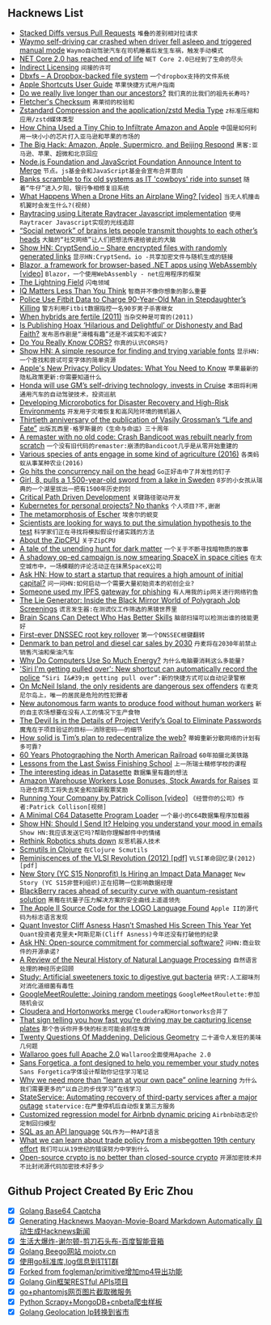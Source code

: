 ## Hacknews List


- [Stacked Diffs versus Pull Requests](https://jg.gg/2018/09/29/stacked-diffs-versus-pull-requests/)  `堆叠的差别相对拉请求`
- [Waymo self-driving car crashed when driver fell asleep and triggered manual mode](https://qz.com/1410928/waymos-self-driving-car-crashed-because-its-human-driver-fell-asleep/)  `Waymo自动驾驶汽车在司机睡着后发生车祸，触发手动模式`
- [NET Core 2.0 has reached end of life](https://github.com/dotnet/announcements/issues/86)  `NET Core 2.0已经到了生命的尽头`
- [Indirect Licensing](https://writing.kemitchell.com/2018/10/01/Indirect-Licensing.html)  `间接的许可`
- [Dbxfs – A Dropbox-backed file system](https://github.com/rianhunter/dbxfs)  `一个dropbox支持的文件系统`
- [Apple Shortcuts User Guide](https://support.apple.com/guide/shortcuts/welcome/ios)  `苹果快捷方式用户指南`
- [Do we really live longer than our ancestors?](http://www.bbc.com/future/story/20181002-how-long-did-ancient-people-live-life-span-versus-longevity)  `我们真的比我们的祖先长寿吗?`
- [Fletcher&#39;s Checksum](https://en.wikipedia.org/wiki/Fletcher%27s_checksum)  `弗莱彻的校验和`
- [Zstandard Compression and the application/zstd Media Type](https://tools.ietf.org/html/rfc8478)  `z标准压缩和应用/zstd媒体类型`
- [How China Used a Tiny Chip to Infiltrate Amazon and Apple](https://www.bloomberg.com/news/features/2018-10-04/the-big-hack-how-china-used-a-tiny-chip-to-infiltrate-america-s-top-companies)  `中国是如何利用一块小小的芯片打入亚马逊和苹果的市场的`
- [The Big Hack: Amazon, Apple, Supermicro, and Beijing Respond](https://www.bloomberg.com/news/articles/2018-10-04/the-big-hack-amazon-apple-supermicro-and-beijing-respond)  `黑客:亚马逊、苹果、超微和北京回应`
- [Node.js Foundation and JavaScript Foundation Announce Intent to Merge](https://www.linuxfoundation.org/news/2018/10/node-js-foundation-and-js-foundation-announce-intent-to-create-joint-organization-to-support-the-broad-node-js-and-javascript-communities/)  `节点。js基金会和JavaScript基金会宣布合并意向`
- [Banks scramble to fix old systems as IT &#39;cowboys&#39; ride into sunset](https://www.reuters.com/article/us-usa-banks-cobol/banks-scramble-to-fix-old-systems-as-it-cowboys-ride-into-sunset-idUSKBN17C0D8)  `随着“牛仔”进入夕阳，银行争相修复旧系统`
- [What Happens When a Drone Hits an Airplane Wing? [video]](https://www.youtube.com/watch?v=QH0V7kp-xg0)  `当无人机撞击机翼时会发生什么?(视频)`
- [Raytracing using Literate Raytracer Javascript implementation](https://tmcw.github.io/literate-raytracer/)  `使用Raytracer Javascript实现的光线追踪`
- [“Social network” of brains lets people transmit thoughts to each other’s heads](https://www.technologyreview.com/s/612212/the-first-social-network-of-brains-lets-three-people-transmit-thoughts-to-each-others-heads/)  `大脑的“社交网络”让人们把想法传递给彼此的大脑`
- [Show HN: CryptSend.io – Share encrypted files with randomly generated links](http://cryptsend.io)  `显示HN:CryptSend。io -共享加密文件与随机生成的链接`
- [Blazor, a framework for browser-based .NET apps using WebAssembly [video]](https://www.youtube.com/watch?v=JU-6pAxqAa4)  `Blazor，一个使用WebAssembly - net应用程序的框架`
- [The Lightning Field](https://www.diaart.org/visit/visit/walter-de-maria-the-lightning-field/)  `闪电领域`
- [IQ Matters Less Than You Think](http://nautil.us/issue/65/in-plain-sight/your-iq-matters-less-than-you-think)  `智商并不像你想象的那么重要`
- [Police Use Fitbit Data to Charge 90-Year-Old Man in Stepdaughter’s Killing](https://www.nytimes.com/2018/10/03/us/fitbit-murder-arrest.html)  `警方利用Fitbit数据指控一名90岁男子杀害继女`
- [When hybrids are fertile (2011)](http://revistapesquisa.fapesp.br/en/2012/10/23/when-hybrids-are-fertile-3/)  `当杂交种是可育的(2011)`
- [Is Publishing Hoax ‘Hilarious and Delightful’ or Dishonesty and Bad Faith?](https://www.chronicle.com/article/Sokal-Squared-Is-Huge/244714)  `发布恶作剧是“滑稽有趣”还是不诚实和不诚实?`
- [Do You Really Know CORS?](http://performantcode.com/web/do-you-really-know-cors)  `你真的认识CORS吗?`
- [Show HN: A simple resource for finding and trying variable fonts](https://v-fonts.com)  `显示HN:一个查找和尝试可变字体的简单资源`
- [Apple&#39;s New Privacy Policy Updates: What You Need to Know](http://headway.io/blog/apple-app-store-new-privacy-policy-what-you-need-to-know/)  `苹果最新的隐私政策更新:你需要知道什么`
- [Honda will use GM’s self-driving technology, invests in Cruise](https://arstechnica.com/cars/2018/10/honda-will-use-gms-self-driving-technology-invest-2-75-billion/)  `本田将利用通用汽车的自动驾驶技术，投资巡航`
- [Developing Microrobotics for Disaster Recovery and High-Risk Environments](https://www.darpa.mil/news-events/2018-07-17)  `开发用于灾难恢复和高风险环境的微机器人`
- [Thirtieth anniversary of the publication of Vasily Grossman’s “Life and Fate”](https://www.newcriterion.com/issues/2018/10/totalitarian-physics-moral-threshing)  `出版瓦西里·格罗斯曼的《生命与命运》三十周年`
- [A remaster with no old code: Crash Bandicoot was rebuilt nearly from scratch](https://arstechnica.com/gaming/2017/06/a-remaster-with-no-old-code-crash-bandicoot-was-rebuilt-nearly-from-scratch/)  `一个没有旧代码的remaster:崩溃的Bandicoot几乎是从零开始重建的`
- [Various species of ants engage in some kind of agriculture (2016)](https://www.npr.org/sections/thesalt/2016/11/25/503069741/who-invented-agriculture-first-it-sure-wasnt-humans)  `各类蚂蚁从事某种农业(2016)`
- [Go hits the concurrency nail on the head](https://eli.thegreenplace.net/2018/go-hits-the-concurrency-nail-right-on-the-head/)  `Go正好击中了并发性的钉子`
- [Girl, 8, pulls a 1,500-year-old sword from a lake in Sweden](https://www.bbc.com/news/world-europe-45753455)  `8岁的小女孩从瑞典的一个湖里拔出一把有1500年历史的剑`
- [Critical Path Driven Development](https://medium.com/@rakyll/cpdd-critical-path-driven-development-6c2592fb8ea4)  `关键路径驱动开发`
- [Kubernetes for personal projects? No thanks](https://carlosrdrz.es/kubernetes-for-small-projects/)  `个人项目?不,谢谢`
- [The metamorphosis of Escher](https://escher.ntr.nl/en/)  `埃舍尔的蜕变`
- [Scientists are looking for ways to put the simulation hypothesis to the test](https://www.nbcnews.com/mach/science/what-simulation-hypothesis-why-some-think-life-simulated-reality-ncna913926)  `科学家们正在寻找将模拟假设付诸实践的方法`
- [About the ZipCPU](http://zipcpu.com/about/zipcpu.html)  `关于ZipCPU`
- [A tale of the unending hunt for dark matter](https://www.wired.co.uk/article/dark-matter-worth-searching-for-null-results)  `一个关于不断寻找暗物质的故事`
- [A shadowy op-ed campaign is now smearing SpaceX in space cities](https://arstechnica.com/science/2018/10/a-shadowy-op-ed-campaign-is-now-smearing-spacex-in-space-cities/)  `在太空城市中，一场模糊的评论活动正在抹黑SpaceX公司`
- [Ask HN: How to start a startup that requires a high amount of initial capital?](item?id=18137132)  `问一问HN:如何启动一个需要大量初始资本的初创企业?`
- [Someone used my IPFS gateway for phishing](https://incoherency.co.uk/blog/stories/hardbin-phishing.html)  `有人用我的ip网关进行网络钓鱼`
- [The Lie Generator: Inside the Black Mirror World of Polygraph Job Screenings](https://www.wired.com/story/inside-polygraph-job-screening-black-mirror/)  `谎言发生器:在测谎仪工作筛选的黑镜世界里`
- [Brain Scans Can Detect Who Has Better Skills](https://www.wsj.com/articles/brain-scans-can-detect-who-has-better-skills-1538589600)  `脑部扫描可以检测出谁的技能更好`
- [First-ever DNSSEC root key rollover](https://www.redhat.com/en/blog/what-you-need-know-about-first-ever-dnssec-root-key-rollover-october-11-2018)  `第一个DNSSEC根键翻转`
- [Denmark to ban petrol and diesel car sales by 2030](https://www.euractiv.com/section/electric-cars/news/denmark-to-ban-petrol-and-diesel-car-sales-by-2030/)  `丹麦将在2030年前禁止销售汽油和柴油汽车`
- [Why Do Computers Use So Much Energy?](https://blogs.scientificamerican.com/observations/why-do-computers-use-so-much-energy/)  `为什么电脑要消耗这么多能量?`
- [&#39;Siri I&#39;m getting pulled over&#39;: New shortcut can automatically record the police](https://www.businessinsider.com/ios-12-shortcut-uses-iphone-to-record-police-during-traffic-stop-2018-10)  `“Siri I&#39;m getting pull over”:新的快捷方式可以自动记录警察`
- [On McNeil Island, the only residents are dangerous sex offenders](https://www.theguardian.com/us-news/2018/oct/03/dangerous-sex-offenders-mcneil-island-commitment-center)  `在麦克尼尔岛上，唯一的居民是危险的性犯罪者`
- [New autonomous farm wants to produce food without human workers](https://www.technologyreview.com/s/612230/new-autonomous-farm-wants-to-produce-food-without-human-workers/)  `新的自主农场想要在没有人工的情况下生产食物`
- [The Devil Is in the Details of Project Verify’s Goal to Eliminate Passwords](https://www.eff.org/deeplinks/2018/10/project-verify)  `魔鬼在于项目验证的目标——消除密码——的细节`
- [How solid is Tim’s plan to redecentralize the web?](https://medium.com/@shevski/how-solid-is-tims-plan-to-redecentralize-the-web-b163ba78e835)  `蒂姆重新分散网络的计划有多可靠?`
- [60 Years Photographing the North American Railroad](https://hyperallergic.com/404272/jim-shaughnessy-essential-witness-sixty-years-of-railroad-photography/)  `60年拍摄北美铁路`
- [Lessons from the Last Swiss Finishing School](https://www.newyorker.com/magazine/2018/10/08/lessons-from-the-last-swiss-finishing-school)  `上一所瑞士精修学校的课程`
- [The interesting ideas in Datasette](https://simonwillison.net/2018/Oct/4/datasette-ideas/)  `数据集里有趣的想法`
- [Amazon Warehouse Workers Lose Bonuses, Stock Awards for Raises](https://www.bloomberg.com/news/articles/2018-10-03/amazon-eliminating-bonuses-stock-awards-to-help-pay-for-raises)  `亚马逊仓库员工将失去奖金和加薪股票奖励`
- [Running Your Company by Patrick Collison [video]](https://www.youtube.com/watch?v=NprBQi0cSHU)  `《经营你的公司》作者:Patrick Collison[视频]`
- [A Minimal C64 Datasette Program Loader](https://www.pagetable.com/?p=964)  `一个最小的C64数据集程序加载器`
- [Show HN: Should I Send It? Helping you understand your mood in emails](http://www.shouldisendit.com/)  `Show HN:我应该发送它吗?帮助你理解邮件中的情绪`
- [Rethink Robotics shuts down](https://www.theverge.com/2018/10/4/17935820/rethink-robotics-shuts-down-baxter-sawyer-robot-cobots)  `反思机器人技术`
- [Scmutils in Clojure](https://github.com/littleredcomputer/sicmutils)  `在Clojure Scmutils`
- [Reminiscences of the VLSI Revolution (2012) [pdf]](http://worrydream.com/refs/Conway%20-%20Reminiscences%20of%20the%20VLSI%20Revolution.pdf)  `VLSI革命回忆录(2012)[pdf]`
- [New Story (YC S15 Nonprofit) Is Hiring an Impact Data Manager](https://newstorycharity.org/careers/impact-data-manager/)  `New Story (YC S15非营利组织)正在招聘一位影响数据经理`
- [BlackBerry races ahead of security curve with quantum-resistant solution](https://techcrunch.com/2018/10/04/blackberry-races-ahead-of-security-curve-with-quantum-resistant-solution/)  `黑莓在抗量子压力解决方案的安全曲线上遥遥领先`
- [The Apple II Source Code for the LOGO Language Found](https://blog.adafruit.com/2018/10/04/the-apple-ii-source-code-for-the-logo-language-found/)  `Apple II的源代码为标志语言发现`
- [Quant Investor Cliff Asness Hasn’t Smashed His Screen This Year Yet](https://www.bloomberg.com/news/features/2018-10-04/quant-investor-cliff-asness-hasn-t-smashed-his-screen-this-year-yet)  `Quant投资者克里夫•阿斯尼斯(Cliff Asness)今年还没有打破他的纪录`
- [Ask HN: Open-source commitment for commercial software?](item?id=18136588)  `问HN:商业软件的开源承诺?`
- [A Review of the Neural History of Natural Language Processing](http://blog.aylien.com/a-review-of-the-recent-history-of-natural-language-processing/)  `自然语言处理的神经历史回顾`
- [Study: Artificial sweeteners toxic to digestive gut bacteria](https://www.cnbc.com/2018/10/03/artificial-sweeteners-are-toxic-to-digestive-gut-bacteria-study.html)  `研究:人工甜味剂对消化道细菌有毒性`
- [GoogleMeetRoulette: Joining random meetings](https://www.martinvigo.com/googlemeetroulette)  `GoogleMeetRoulette:参加随机会议`
- [Cloudera and Hortonworks merge](https://www.cnbc.com/2018/10/03/cloudera-and-hortonworks-announce-all-stock-merger.html)  `Cloudera和Hortonworks合并了`
- [That sign telling you how fast you’re driving may be capturing license plates](https://qz.com/1400791/that-road-sign-telling-you-how-fast-youre-driving-may-be-part-of-a-us-government-surveillance-network/)  `那个告诉你开多快的标志可能会抓住车牌`
- [Twenty Questions Of Maddening, Delicious Geometry](https://mathwithbaddrawings.com/2018/10/03/twenty-questions-of-maddening-delicious-geometry/)  `二十道令人发狂的美味几何题`
- [Wallaroo goes full Apache 2.0](https://blog.wallaroolabs.com/2018/10/wallaroo-goes-full-apache-2.0/)  `Wallaroo全面使用Apache 2.0`
- [Sans Forgetica, a font designed to help you remember your study notes](http://sansforgetica.rmit/)  `Sans Forgetica字体设计帮助你记住学习笔记`
- [Why we need more than “learn at your own pace” online learning](https://blog.brainstation.io/why-we-need-more-than-learn-at-your-own-pace/)  `为什么我们需要更多的“以自己的步伐学习”在线学习`
- [StateService: Automating recovery of third-party services after a major outage](https://code.fb.com/open-source/stateservice/)  `statervice:在严重停机后自动恢复第三方服务`
- [Customized regression model for Airbnb dynamic pricing](https://blog.acolyer.org/2018/10/03/customized-regression-model-for-airbnb-dynamic-pricing/)  `Airbnb动态定价定制回归模型`
- [SQL as an API language](https://simonwillison.net/2018/Oct/4/datasette-ideas/#SQL_as_an_API_language)  `SQL作为一种API语言`
- [What we can learn about trade policy from a misbegotten 19th century effort](https://www.bunkhistory.org/resources/3212?related=2688&amp;relationship_name=FAST-FORWARD)  `我们可以从19世纪的错误努力中学到什么`
- [Open-source crypto is no better than closed-source crypto](https://research.kudelskisecurity.com/2018/10/02/open-source-crypto-is-no-better-than-closed-source-crypto/)  `开源加密技术并不比封闭源代码加密技术好多少`

## Github Project Created By Eric Zhou

- [x] [Golang Base64 Captcha](https://github.com/mojocn/base64Captcha)
- [x] [Generating Hacknews Maoyan-Movie-Board Markdown Automatically 自动生成Hacknews新闻](https://github.com/dejavuzhou/md-genie)
- [x] [生活大爆炸-谢尔顿-剪刀石头布-百度智能音箱](https://github.com/mojocn/dueros-bang-game)
- [x] [Golang Beego网站 mojotv.cn](https://github.com/mojocn/www.mojotv.cn)
- [x] [使用go标准库,log信息到钉钉群](https://github.com/mojocn/dooger)
- [x] [Forked from fogleman/primitive增加mp4导出功能](https://github.com/mojocn/primitive)
- [x] [Golang Gin框架RESTful APIs项目](https://github.com/JJJJJJJerk/ezier-golang-web-api-framework)
- [x] [go+phantomjs网页图片截取微服务](https://github.com/mojocn/screen_shot)
- [x] [Python Scrapy+MongoDB+cnbeta爬虫样板](https://github.com/mojocn/scrapy_mongodb_boilerplate_cnbeta)
- [x] [Golang Geolocation Ip转换到省市](https://github.com/mojocn/ip2location)